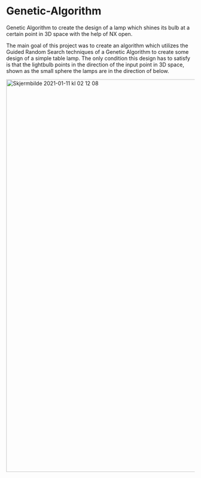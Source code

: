 # Genetic-Algorithm
Genetic Algorithm to create the design of a lamp which shines its bulb at a certain point in 3D space with the help of NX open.

The main goal of this project was to create an algorithm which utilizes the Guided Random Search techniques of a Genetic Algorithm to create some design of a simple table lamp. The only condition this design has to satisfy is that the lightbulb points in the direction of the input point in 3D space, shown as the small sphere the lamps are in the direction of below.

<img width="1050" alt="Skjermbilde 2021-01-11 kl  02 12 08" src="https://user-images.githubusercontent.com/75979776/104140596-73fa4e00-53b2-11eb-97ef-6ca261198ae3.png">

